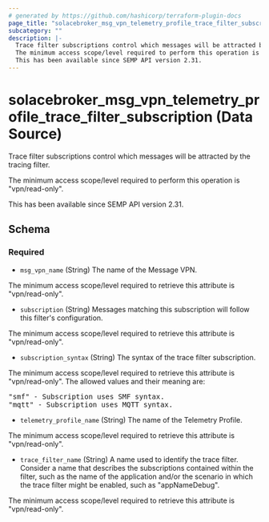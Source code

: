 ```yaml
---
# generated by https://github.com/hashicorp/terraform-plugin-docs
page_title: "solacebroker_msg_vpn_telemetry_profile_trace_filter_subscription Data Source - solacebroker"
subcategory: ""
description: |-
  Trace filter subscriptions control which messages will be attracted by the tracing filter.
  The minimum access scope/level required to perform this operation is "vpn/read-only".
  This has been available since SEMP API version 2.31.
---
```


# solacebroker_msg_vpn_telemetry_profile_trace_filter_subscription (Data Source)

Trace filter subscriptions control which messages will be attracted by the tracing filter.



The minimum access scope/level required to perform this operation is "vpn/read-only".

This has been available since SEMP API version 2.31.



<!-- schema generated by tfplugindocs -->
## Schema

### Required

- `msg_vpn_name` (String) The name of the Message VPN.

The minimum access scope/level required to retrieve this attribute is "vpn/read-only".
- `subscription` (String) Messages matching this subscription will follow this filter's configuration.

The minimum access scope/level required to retrieve this attribute is "vpn/read-only".
- `subscription_syntax` (String) The syntax of the trace filter subscription.

The minimum access scope/level required to retrieve this attribute is "vpn/read-only". The allowed values and their meaning are:

<pre>
"smf" - Subscription uses SMF syntax.
"mqtt" - Subscription uses MQTT syntax.
</pre>
- `telemetry_profile_name` (String) The name of the Telemetry Profile.

The minimum access scope/level required to retrieve this attribute is "vpn/read-only".
- `trace_filter_name` (String) A name used to identify the trace filter. Consider a name that describes the subscriptions contained within the filter, such as the name of the application and/or the scenario in which the trace filter might be enabled, such as "appNameDebug".

The minimum access scope/level required to retrieve this attribute is "vpn/read-only".
